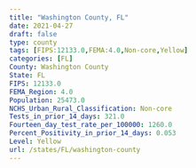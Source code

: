 ```yaml
---
title: "Washington County, FL"
date: 2021-04-27
draft: false
type: county
tags: [FIPS:12133.0,FEMA:4.0,Non-core,Yellow]
categories: [FL]
County: Washington County
State: FL
FIPS: 12133.0
FEMA_Region: 4.0
Population: 25473.0
NCHS_Urban_Rural_Classification: Non-core
Tests_in_prior_14_days: 321.0
Fourteen_day_test_rate_per_100000: 1260.0
Percent_Positivity_in_prior_14_days: 0.053
Level: Yellow
url: /states/FL/washington-county
---
```



